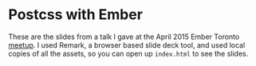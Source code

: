 # Postcss with Ember

These are the slides from a talk I gave at the April 2015 Ember Toronto [meetup](http://www.meetup.com/Toronto-Ember-JS-Meetup/). I used Remark, a browser based slide deck tool, and used local copies of all the assets, so you can open up `index.html` to see the slides.
